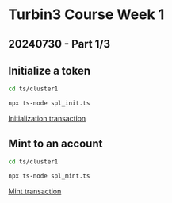 # Turbin3 Course Week 1

## 20240730 - Part 1/3

## Initialize a token

```sh
cd ts/cluster1

npx ts-node spl_init.ts
```

[Initialization transaction](https://explorer.solana.com/address/xGH6b6B8gBqrPse7LiFtiVeQWWVx5NSVQ6berXpXzpT?cluster=devnet)

## Mint to an account

```sh
cd ts/cluster1

npx ts-node spl_mint.ts
```

[Mint transaction](https://explorer.solana.com/tx/2SEchd4nFrQqzBTdLh18TL8fCBofUEhN9kbTaCy9LHwdaS59a2Y3TYE76hUew6NFamNV9MF9QFMkDPjcHB8v9jjd?cluster=devnet)
